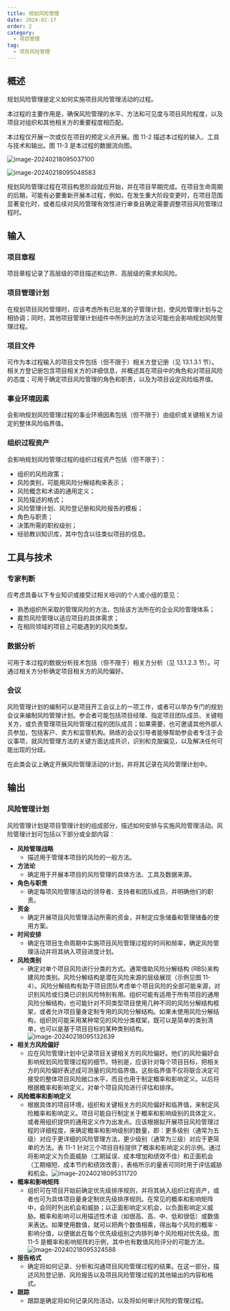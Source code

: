 ```yaml
---
title: 规划风险管理
date: 2024-02-17
order: 2
category:
  - 项目管理
tag:
  - 项目风险管理
---
```


## 概述

规划风险管理是定义如何实施项目风险管理活动的过程。

本过程的主要作用是，确保风险管理的水平、方法和可见度与项目风险程度，以及项目对组织和其他相关方的重要程度相匹配。

本过程仅开展一次或仅在项目的预定义点开展。图 11-2 描述本过程的输入、工具与技术和输出。图 11-3 是本过程的数据流向图。

![image-20240218095037100](https://raw.githubusercontent.com/GodX-18/picBed/main/image-20240218095037100.png)

![image-20240218095048583](https://raw.githubusercontent.com/GodX-18/picBed/main/image-20240218095048583.png)

规划风险管理过程在项目构思阶段就应开始，并在项目早期完成。在项目生命周期的后期，可能有必要重新开展本过程，例如，在发生重大阶段变更时，在项目范围显著变化时，或者后续对风险管理有效性进行审查且确定需要调整项目风险管理过程时。

## 输入

### 项目章程

项目章程记录了高层级的项目描述和边界、高层级的需求和风险。

### 项目管理计划

在规划项目风险管理时，应该考虑所有已批准的子管理计划，使风险管理计划与之相协调；同时，其他项目管理计划组件中所列出的方法论可能也会影响规划风险管理过程。

### 项目文件

可作为本过程输入的项目文件包括（但不限于）相关方登记册（见 13.1.3.1 节）。相关方登记册包含项目相关方的详细信息，并概述其在项目中的角色和对项目风险的态度；可用于确定项目风险管理的角色和职责，以及为项目设定风险临界值。

### 事业环境因素

会影响规划风险管理过程的事业环境因素包括（但不限于）由组织或关键相关方设定的整体风险临界值。 

### 组织过程资产

会影响规划风险管理过程的组织过程资产包括（但不限于）：

* 组织的风险政策；
* 风险类别，可能用风险分解结构来表示；
* 风险概念和术语的通用定义；
* 风险描述的格式；
* 风险管理计划、风险登记册和风险报告的模板；
* 角色与职责；
* 决策所需的职权级别；
* 经验教训知识库，其中包含以往类似项目的信息。

## 工具与技术

### 专家判断

应考虑具备以下专业知识或接受过相关培训的个人或小组的意见：

* 熟悉组织所采取的管理风险的方法，包括该方法所在的企业风险管理体系；
* 裁剪风险管理以适应项目的具体需求；
* 在相同领域的项目上可能遇到的风险类型。

### 数据分析

可用于本过程的数据分析技术包括（但不限于）相关方分析（见 13.1.2.3 节）。可通过相关方分析确定项目相关方的风险偏好。

### 会议

风险管理计划的编制可以是项目开工会议上的一项工作，或者可以举办专门的规划会议来编制风险管理计划。参会者可能包括项目经理、指定项目团队成员、关键相关方，或负责管理项目风险管理过程的团队成员；如果需要，也可邀请其他外部人员参加，包括客户、卖方和监管机构。熟练的会议引导者能够帮助参会者专注于会议事项，就风险管理方法的关键方面达成共识，识别和克服偏见，以及解决任何可能出现的分歧。

在此类会议上确定开展风险管理活动的计划，并将其记录在风险管理计划中。

## 输出

### 风险管理计划

风险管理计划是项目管理计划的组成部分，描述如何安排与实施风险管理活动。风险管理计划可包括以下部分或全部内容：

* **风险管理战略**
  * 描述用于管理本项目的风险的一般方法。
* **方法论**
  * 确定用于开展本项目的风险管理的具体方法、工具及数据来源。
* **角色与职责**
  * 确定每项风险管理活动的领导者、支持者和团队成员，并明确他们的职责。
* **资金**
  * 确定开展项目风险管理活动所需的资金，并制定应急储备和管理储备的使用方案。
* **时间安排**
  * 确定在项目生命周期中实施项目风险管理过程的时间和频率，确定风险管理活动并将其纳入项目进度计划。
* **风险类别**
  * 确定对单个项目风险进行分类的方式。通常借助风险分解结构 (RBS)来构建风险类别。风险分解结构是潜在风险来源的层级展现（示例见图 11-4）。风险分解结构有助于项目团队考虑单个项目风险的全部可能来源，对识别风险或归类已识别风险特别有用。组织可能有适用于所有项目的通用风险分解结构，也可能针对不同类型项目使用几种不同的风险分解结构框架，或者允许项目量身定制专用的风险分解结构。如果未使用风险分解结构，组织则可能采用某种常见的风险分类框架，既可以是简单的类别清单，也可以是基于项目目标的某种类别结构。![image-20240218095132639](https://raw.githubusercontent.com/GodX-18/picBed/main/image-20240218095132639.png)
* **相关方风险偏好**
  * 应在风险管理计划中记录项目关键相关方的风险偏好。他们的风险偏好会影响规划风险管理过程的细节。特别是，应该针对每个项目目标，把相关方的风险偏好表述成可测量的风险临界值。这些临界值不仅将联合决定可接受的整体项目风险敞口水平，而且也用于制定概率和影响定义。以后将根据概率和影响定义，对单个项目风险进行评估和排序。
* **风险概率和影响定义**
  * 根据具体的项目环境，组织和关键相关方的风险偏好和临界值，来制定风险概率和影响定义。项目可能自行制定关于概率和影响级别的具体定义，或者用组织提供的通用定义作为出发点。应该根据拟开展项目风险管理过程的详细程度，来确定概率和影响级别的数量，即：更多级别（通常为五级）对应于更详细的风险管理方法，更少级别（通常为三级）对应于更简单的方法。表 11-1 针对三个项目目标提供了概率和影响定义的示例。通过将影响定义为负面威胁（工期延误、成本增加和绩效不佳）和正面机会（工期缩短、成本节约和绩效改善），表格所示的量表可同时用于评估威胁和机会。![image-20240218095311720](https://raw.githubusercontent.com/GodX-18/picBed/main/image-20240218095311720.png)
* **概率和影响矩阵**
  * 组织可在项目开始前确定优先级排序规则，并将其纳入组织过程资产，或者也可为具体项目量身定制优先级排序规则。在常见的概率和影响矩阵中，会同时列出机会和威胁；以正面影响定义机会，以负面影响定义威胁。概率和影响可以用描述性术语（如很高、高、中、低和很低）或数值来表达。如果使用数值，就可以把两个数值相乘，得出每个风险的概率 - 影响分值，以便据此在每个优先级组别之内排列单个风险相对优先级。图 11-5 是概率和影响矩阵的示例，其中也有数值风险评分的可能方法。![image-20240218095324588](https://raw.githubusercontent.com/GodX-18/picBed/main/image-20240218095324588.png)
* **报告格式**
  * 确定将如何记录、分析和沟通项目风险管理过程的结果。在这一部分，描述风险登记册、风险报告以及项目风险管理过程的其他输出的内容和格式。 
* **跟踪**
  * 跟踪是确定将如何记录风险活动，以及将如何审计风险的管理过程。
